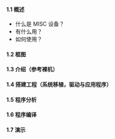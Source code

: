#### 1.1 概述
- 什么是 MISC 设备？
- 有什么用？
- 如何使用？

#### 1.2 框图

#### 1.3 介绍（参考裸机）

#### 1.4 搭建工程（系统移植，驱动与应用程序）

#### 1.5 程序分析

#### 1.6 程序编译

#### 1.7 演示